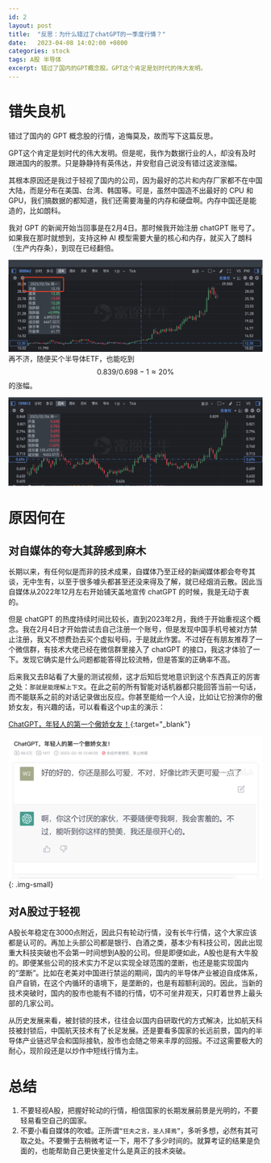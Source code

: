 ```yaml
---
id: 2
layout: post
title:  "反思：为什么错过了chatGPT的一季度行情？"
date:   2023-04-08 14:02:00 +0800
categories: stock
tags: A股 半导体
excerpt: 错过了国内的GPT概念股。GPT这个肯定是划时代的伟大发明。
---
```


# 错失良机

错过了国内的 GPT 概念股的行情，追悔莫及，故而写下这篇反思。

GPT这个肯定是划时代的伟大发明。但是呢，我作为数据行业的人，却没有及时跟进国内的股票。只是静静持有英伟达，并安慰自己说没有错过这波涨幅。

其根本原因还是我过于轻视了国内的公司，因为最好的芯片和内存厂家都不在中国大陆，而是分布在美国、台湾、韩国等。可是，虽然中国造不出最好的 CPU 和 GPU，我们搞数据的都知道，我们还需要海量的内存和硬盘啊。内存中国还是能造的，比如朗科。

我对 GPT 的新闻开始当回事是在2月4日。那时候我开始注册 chatGPT 账号了。如果我在那时就想到，支持这种 AI 模型需要大量的核心和内存，就买入了朗科（生产内存条），到现在已经翻倍。

![朗科科技2023年一季度走势图](/assets/images/2/2-1.png)
再不济，随便买个半导体ETF，也能吃到 $$ 0.839/0.698-1 \approx 20\% $$ 的涨幅。


![半导体ETF2023年一季度走势图](/assets/images/2/2-2.png)

# 原因何在

## 对自媒体的夸大其辞感到麻木

长期以来，有任何似是而非的技术成果，自媒体乃至正经的新闻媒体都会夸夸其谈，无中生有，以至于很多噱头都甚至还没来得及了解，就已经烟消云散。因此当自媒体从2022年12月左右开始铺天盖地宣传 chatGPT 的时候，我是无动于衷的。

但是 chatGPT 的热度持续时间比较长，直到2023年2月，我终于开始重视这个概念。我在2月4日才开始尝试去自己注册一个账号，但是发现中国手机号被对方禁止注册，我又不想费劲去买个虚拟号码，于是就此作罢。不过好在有朋友推荐了一个微信群，有技术大佬已经在微信群里接入了 chatGPT 的接口，我这才体验了一下。发现它确实是什么问题都能答得比较流畅，但是答案的正确率不高。

后来我又去B站看了大量的测试视频，这才后知后觉地意识到这个东西真正的厉害之处：`那就是能理解上下文`。在此之前的所有智能对话机器都只能回答当前一句话，而不能联系之前的对话记录做出反应。你甚至能给一个人设，比如让它扮演你的傲娇女友，有兴趣的话，可以看看这个up主的演示：

[ChatGPT，年轻人的第一个傲娇女友！](https://www.bilibili.com/video/BV1i24y1s7Uj/?spm_id_from=333.337.search-card.all.click&vd_source=4acd9097fc7349f10ab730540c33915b){:target="_blank"}

![ChatGPT，年轻人的第一个傲娇女友！](/assets/images/2/2-3.png){: .img-small}

## 对A股过于轻视

A股长年稳定在3000点附近，因此只有轮动行情，没有长牛行情，这个大家应该都是认可的。再加上头部公司都是银行、白酒之类，基本少有科技公司，因此出现重大科技突破也不会第一时间想到A股的公司。但是即便如此，A股也是有大牛股的。即便某些公司的技术实力不足以实现全球范围的垄断，也还是能实现国内的“垄断”。比如在老美对中国进行禁运的期间，国内的半导体产业被迫自成体系，自产自销，在这个内循环的语境下，是垄断的，也是有超额利润的。因此，当新的技术突破时，国内的股市也能有不错的行情，切不可坐井观天，只盯着世界上最头部的几家公司。

从历史发展来看，被封锁的技术，往往会以国内自研取代的方式解决，比如航天科技被封锁后，中国航天技术有了长足发展。还是要看多国家的长远前景，国内的半导体产业链迟早会和国际接轨，股市也会随之带来丰厚的回报。不过这需要极大的耐心，现阶段还是以炒作中短线行情为主。


# 总结

1. 不要轻视A股，把握好轮动的行情，相信国家的长期发展前景是光明的，不要轻易看空自己的国家。
2. 不要小看自媒体的吹嘘。正所谓`“狂夫之言，圣人择焉”`，多听多想，必然有其可取之处。不要懒于去稍微考证一下，用不了多少时间的。就算考证的结果是负面的，也能帮助自己更快鉴定什么是真正的技术突破。

